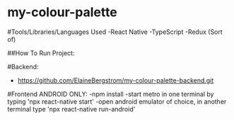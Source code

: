 # my-colour-palette

#Tools/Libraries/Languages Used
-React Native
-TypeScript
-Redux (Sort of)

##How To Run Project:

#Backend:

- https://github.com/ElaineBergstrom/my-colour-palette-backend.git

#Frontend ANDROID ONLY:
-npm install
-start metro in one terminal by typing 'npx react-native start'
-open android emulator of choice, in another terminal type 'npx react-native run-android'
